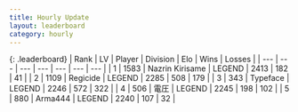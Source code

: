 ```yaml
---
title: Hourly Update
layout: leaderboard
category: hourly
---
```


{: .leaderboard}
| Rank | LV | Player | Division | Elo | Wins | Losses |
| --- | --- | --- | --- | --- | --- | --- |
| <span data-change="0">1</span> | 1583 | <span title="ID: 315148">Nazrin Kirisame</span> | LEGEND | <span data-change="0">2413</span> | <span data-change="0">182</span> | <span data-change="0">41</span> |
| <span data-change="0">2</span> | 1109 | <span title="ID: 353063">Regicide</span> | LEGEND | <span data-change="0">2285</span> | <span data-change="0">508</span> | <span data-change="0">179</span> |
| <span data-change="0">3</span> | 343 | <span title="ID: 628233">Typeface</span> | LEGEND | <span data-change="0">2246</span> | <span data-change="0">572</span> | <span data-change="0">322</span> |
| <span data-change="0">4</span> | 506 | <span title="ID: 407707">電圧</span> | LEGEND | <span data-change="0">2245</span> | <span data-change="0">198</span> | <span data-change="0">102</span> |
| <span data-change="0">5</span> | 880 | <span title="ID: 1034">Arma444</span> | LEGEND | <span data-change="0">2240</span> | <span data-change="0">107</span> | <span data-change="0">32</span> |